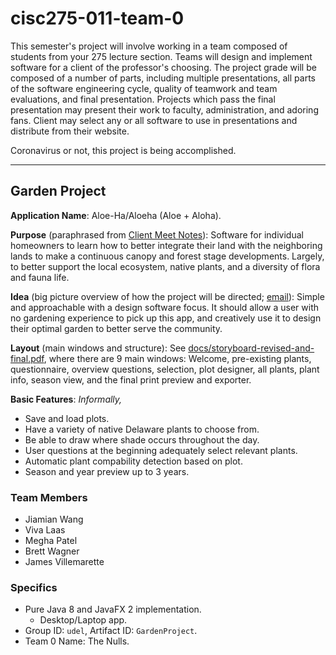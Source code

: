 # cisc275-011-team-0

This semester's project will involve working in a team composed of students from your 275 lecture section. Teams will design and implement software for a client of the professor's choosing. The project grade will be composed of a number of parts, including multiple presentations, all parts of the software engineering cycle, quality of teamwork and team evaluations, and final presentation. Projects which pass the final presentation may present their work to faculty, administration, and adoring fans. Client may select any or all software to use in presentations and distribute from their website.

Coronavirus or not, this project is being accomplished.

---

## Garden Project

**Application Name**: Aloe-Ha/Aloeha (Aloe + Aloha).

**Purpose** (paraphrased from [Client Meet Notes](docs/client-meet-notes.md)): Software for individual homeowners to learn how to better integrate their land with the neighboring lands to make a continuous canopy and forest stage developments. Largely, to better support the local ecosystem, native plants, and a diversity of flora and fauna life.

**Idea** (big picture overview of how the project will be directed; [email](docs/march-18-2020-email-client-powerpoint.md)): Simple and approachable with a design software focus. It should allow a user with no gardening experience to pick up this app, and creatively use it to design their optimal garden to better serve the community.

**Layout** (main windows and structure): See [docs/storyboard-revised-and-final.pdf](docs/storyboard-revised-and-final.pdf), where there are 9 main windows: Welcome, pre-existing plants, questionnaire, overview questions, selection, plot designer, all plants, plant info, season view, and the final print preview and exporter.

**Basic Features**: *Informally,*
 - Save and load plots.
 - Have a variety of native Delaware plants to choose from.
 - Be able to draw where shade occurs throughout the day.
 - User questions at the beginning adequately select relevant plants.
 - Automatic plant compability detection based on plot.
 - Season and year preview up to 3 years.

### Team Members

 - Jiamian Wang
 - Viva Laas
 - Megha Patel
 - Brett Wagner
 - James Villemarette

### Specifics

 - Pure Java 8 and JavaFX 2 implementation.
	- Desktop/Laptop app.
 - Group ID: `udel`, Artifact ID: `GardenProject`.
 - Team 0 Name: The Nulls.
